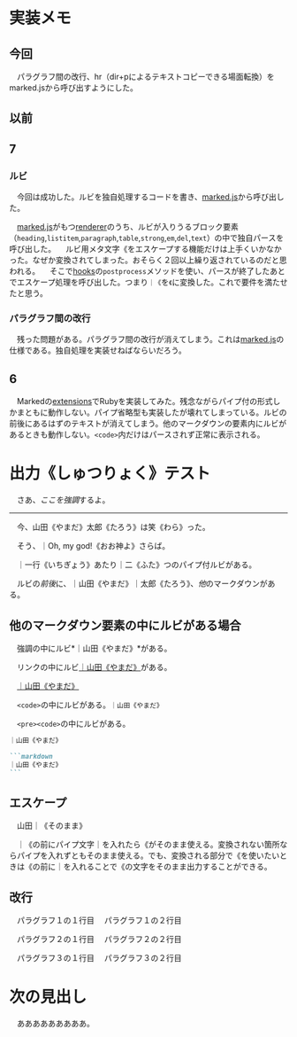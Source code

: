 # 実装メモ

## 今回

　パラグラフ間の改行、hr（dir+pによるテキストコピーできる場面転換）をmarked.jsから呼び出すようにした。

## 以前

## 7

### ルビ

　今回は成功した。ルビを独自処理するコードを書き、[marked.js][]から呼び出した。

　[marked.js][]がもつ[renderer][]のうち、ルビが入りうるブロック要素（`heading`,`listitem`,`paragraph`,`table`,`strong`,`em`,`del`,`text`）の中で独自パースを呼び出した。
　ルビ用メタ文字《をエスケープする機能だけは上手くいかなかった。なぜか変換されてしまった。おそらく２回以上繰り返されているのだと思われる。
　そこで[hooks][]の`postprocess`メソッドを使い、パースが終了したあとでエスケープ処理を呼び出した。つまり`｜《`を`《`に変換した。これで要件を満たせたと思う。

### パラグラフ間の改行

　残った問題がある。パラグラフ間の改行が消えてしまう。これは[marked.js][]の仕様である。独自処理を実装せねばならいだろう。

[marked.js]:https://marked.js.org/
[extensions]:https://marked.js.org/using_pro#extensions
[renderer]:https://marked.js.org/using_pro#renderer
[hooks]:https://marked.js.org/using_pro#hooks

## 6

　Markedの[extensions][]でRubyを実装してみた。残念ながらパイプ付の形式しかまともに動作しない。パイプ省略型も実装したが壊れてしまっている。ルビの前後にあるはずのテキストが消えてしまう。他のマークダウンの要素内にルビがあるときも動作しない。`<code>`内だけはパースされず正常に表示される。

# 出力《しゅつりょく》テスト

　さあ、*ここを強調*するよ。

---

　今、山田《やまだ》太郎《たろう》は笑《わら》った。

　そう、｜Oh, my god!《おお神よ》さらば。

　｜一行《いちぎょう》あたり｜二《ふた》つのパイプ付ルビがある。

　ルビの*前後*に、｜山田《やまだ》｜太郎《たろう》、*他*のマークダウンがある。

## 他のマークダウン要素の中にルビがある場合

　強調の中にルビ*｜山田《やまだ》*がある。

　リンクの中にルビ[｜山田《やまだ》][1]がある。

[1]:https://www.google.co.jp/

　[｜山田《やまだ》](https://www.google.co.jp/)

　`<code>`の中にルビがある。`｜山田《やまだ》`

　`<pre><code>`の中にルビがある。

```markdown
｜山田《やまだ》
```

````markdown
```markdown
｜山田《やまだ》
```
````

## エスケープ

　山田｜《そのまま》

　｜《の前にパイプ文字｜を入れたら《がそのまま使える。変換されない箇所ならパイプを入れずともそのまま使える。でも、変換される部分で《を使いたいときは《の前に｜を入れることで《の文字をそのまま出力することができる。

## 改行

　パラグラフ１の１行目
　パラグラフ１の２行目

　パラグラフ２の１行目
　パラグラフ２の２行目


　パラグラフ３の１行目
　パラグラフ３の２行目

# 次の見出し

　あああああああああ。

<!--

# 既知のバグ

* ruby記法は強制的に置換される

## ruby記法は強制的に置換される

　`<code>`内に書いたruby記法は置換して欲しくない。でも置換されてしまう。

````markdown
```markdown
｜置換《ちかん》されたくないのに
```
````

````markdown
｜置換《ちかん》されたくないのに
````


　marked.jsのTokenizerで実装したいが、上手くできない。

## パラグラフ間の`<br>`がされない

　小論文などはそれでいい。けれどWEB小説などで、あえて`<br>`が欲しいときがある。それをMarkdownの改行でそのまま表現したい。なのに[marked.js][]では消えてしまう。`marked.setOptions({breaks:true})`で出力されるのは、あくまでパラグラフ*内*の改行であって、パラグラフ*間*の改行ではない。

-->

